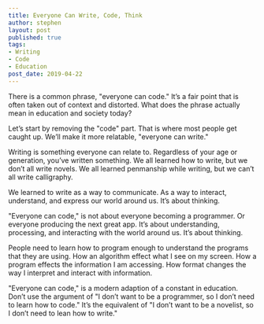 ```yaml
---
title: Everyone Can Write, Code, Think
author: stephen
layout: post
published: true
tags:
- Writing
- Code
- Education 
post_date: 2019-04-22
---
```

There is a common phrase, "everyone can code." It’s a fair point that is often taken out of context and distorted. What does the phrase actually mean in education and society today?

Let’s start by removing the "code" part. That is where most people get caught up. We’ll make it more relatable, "everyone can write."

Writing is something everyone can relate to. Regardless of your age or generation, you’ve written something. We all learned how to write, but we don’t all write novels. We all learned penmanship while writing, but we can’t all write calligraphy.

We learned to write as a way to communicate. As a way to interact, understand, and express our world around us. It’s about thinking.

"Everyone can code," is not about everyone becoming a programmer. Or everyone producing the next great app. It’s about understanding, processing, and interacting with the world around us. It’s about thinking.

People need to learn how to program enough to understand the programs that they are using. How an algorithm effect what I see on my screen. How a program effects the information I am accessing. How format changes the way I interpret and interact with information.

"Everyone can code," is a modern adaption of a constant in education. Don’t use the argument of "I don’t want to be a programmer, so I don’t need to learn how to code." It’s the equivalent of "I don’t want to be a novelist, so I don’t need to lean how to write."
